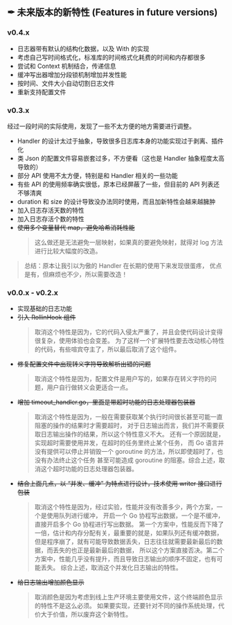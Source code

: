 ## ✒ 未来版本的新特性 (Features in future versions)

### v0.4.x

* 日志器带有默认的结构化数据，以及 With 的实现
* 考虑自己写时间格式化，标准库的时间格式化耗费的时间和内存都很多
* 尝试和 Context 机制结合，传递信息
* 缓冲写出器增加分段锁机制增加并发性能
* 按时间、文件大小自动切割日志文件
* 重新支持配置文件

### v0.3.x

经过一段时间的实际使用，发现了一些不太方便的地方需要进行调整。

* Handler 的设计太过于抽象，导致很多日志库本身的功能实现过于剥离、插件化
* 类 Json 的配置文件容易嵌套过多，不方便看（这也是 Handler 抽象程度太高导致的）
* 部分 API 使用不太方便，特别是和 Handler 相关的一些功能
* 有些 API 的使用频率确实很低，原本已经屏蔽了一些，但目前的 API 列表还不够清爽
* duration 和 size 的设计导致没办法同时使用，而且加新特性会越来越臃肿
* 加入日志存活天数的特性
* 加入日志存活个数的特性
* ~~使用多个变量替代 map，避免哈希消耗性能~~
  > 这么做还是无法避免一层映射，如果真的要避免映射，就得对 log 方法进行比较大幅度的改造。

> 总结：原本让我引以为傲的 Handler 在长期的使用下来发现很蛋疼，
> 优点是有，但麻烦也不少，所以需要改造！

### v0.0.x - v0.2.x

* 实现基础的日志功能
* ~~引入 RollinHook 组件~~
  > 取消这个特性是因为，它的代码入侵太严重了，并且会使代码设计变得很复杂，使用体验也会变差。
  > 为了这样一个扩展特性要去改动核心特性的代码，有些喧宾夺主了，所以最后取消了这个组件。
* ~~修复配置文件中出现转义字符导致解析出错的问题~~
  > 取消这个特性是因为，配置文件是用户写的，如果存在转义字符的问题，用户自行做转义会更适合一点。
* ~~增加 timeout_handler.go，里面是带超时功能的日志处理器包装器~~
  > 取消这个特性是因为，一般在需要获取某个执行时间很长甚至可能一直阻塞的操作的结果时才需要超时，
  > 对于日志输出而言，我们并不需要获取日志输出操作的结果，所以这个特性意义不大。
  > 还有一个原因就是，实现超时需要使用并发，在超时的任务里终止某个任务，
  > 而 Go 语言并没有提供可以停止并销毁一个 goroutine 的方法，所以即使超时了，也没有办法终止这个任务
  > 甚至可能造成 goroutine 的阻塞。综合上述，取消这个超时功能的日志处理器包装器。
* ~~结合上面几点，以 “并发、缓冲” 为特点进行设计，技术使用 writer 接口进行包装~~
  > 取消这个特性是因为，经过实验，性能并没有改善多少，两个方案，一个是使用队列进行缓冲，
  > 开启一个 Go 协程写出数据，一个是不缓冲，直接开启多个 Go 协程进行写出数据。
  > 第一个方案中，性能反而下降了一倍，估计和内存分配有关，最重要的就是，如果队列还有缓冲数据，
  > 但是程序崩了，就有可能导致数据丢失，日志往往就需要最新最后的数据，而丢失的也正是最新最后的数据，
  > 所以这个方案直接否决。第二个方案中，性能几乎没有提升，而且导致日志输出的顺序不固定，也有可能丢失。
  > 综合上述，取消这个并发化日志输出的特性。
* ~~给日志输出增加颜色显示~~
  > 取消颜色是因为考虑到线上生产环境主要使用文件，这个终端颜色显示的特性不是这么必须。
  > 如果要实现，还要针对不同的操作系统处理，代价大于价值，所以废弃这个新特性。